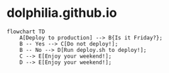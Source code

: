 # dolphilia.github.io

```mermaid
flowchart TD
    A[Deploy to production] --> B{Is it Friday?};
    B -- Yes --> C[Do not deploy!];
    B -- No --> D[Run deploy.sh to deploy!];
    C --> E[Enjoy your weekend!];
    D --> E[Enjoy your weekend!];
```
